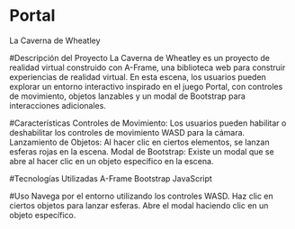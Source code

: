 # Portal
La Caverna de Wheatley

#Descripción del Proyecto
La Caverna de Wheatley es un proyecto de realidad virtual construido con A-Frame, una biblioteca web para construir experiencias de realidad virtual. En esta escena, los usuarios pueden explorar un entorno interactivo inspirado en el juego Portal, con controles de movimiento, objetos lanzables y un modal de Bootstrap para interacciones adicionales.

#Características
Controles de Movimiento: Los usuarios pueden habilitar o deshabilitar los controles de movimiento WASD para la cámara.
Lanzamiento de Objetos: Al hacer clic en ciertos elementos, se lanzan esferas rojas en la escena.
Modal de Bootstrap: Existe un modal que se abre al hacer clic en un objeto específico en la escena.

#Tecnologías Utilizadas
A-Frame
Bootstrap
JavaScript


#Uso
Navega por el entorno utilizando los controles WASD.
Haz clic en ciertos objetos para lanzar esferas.
Abre el modal haciendo clic en un objeto específico.

